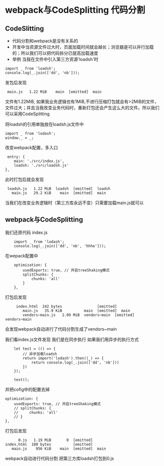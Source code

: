 # webpack与CodeSplitting 代码分割
## CodeSlitting
- 代码分割和webpack是没有关系的
- 开发中当资源文件过大时，页面加载时间就会越长；浏览器是可以并行加载的；所以我们可以把代码拆分已提高加载速度
- 举例 当我在文件中引入第三方资源'loadsh'时 
```
import _ from 'loadsh';
console.log(_.join(['dd', 'nb']));
```
发包后发现
```
 main.js   1.22 MiB    main  [emitted]  main

```
文件有1.22MiB, 如果我业务逻辑也有1MiB,不进行压缩打包就会有>2MiB的文件，文件过大；并且当我改变业务代码时，重新打包还会产生这么大的文件。所以我们可以采用CodeSplitting

将loadsh的引用单独放在loadsh.js文件中
```
import _ from 'lodash';
window._ = _;
```

改变webpack配置，多入口
```
 entry: {
    main: './src/index.js',
    loadsh: './src/loadsh.js'
},
```
此时打包后就会发现
```
 loadsh.js   1.22 MiB  loadsh  [emitted]  loadsh
   main.js   29.2 KiB    main  [emitted]  main
```
当我们在改变业务逻辑时（第三方库永远不变）只需要加载main.js就可以

## webpack与CodeSplitting

我们还原代码 index.js
```
    import _ from 'lodash';
    console.log(_.join(['dd', 'nb', 'hhhe']));
```
在wepack配置中
```
    optimization: {
        usedExports: true, // 开启treeShaking模式
        splitChunks: {
            chunks: 'all'
        }
    },
```

打包后发现
```
     index.html  242 bytes                [emitted]
        main.js   35.9 KiB          main  [emitted]  main
        vendors~main.js   2.09 MiB  vendors~main  [emitted]  vendors~main
```
会发现webpack自动进行了代码分割生成了vendors~main 

我们看index.js文件发现 我们是在同步执行
如果我们用异步的执行方式
```
    let test = (() => {
        // 异步加载loadsh
        return import('lodash').then((_) => {
            return console.log(_.join(['dd', 'nb'])) 
        })
    });

    test();
```
并把cofig中的配置去掉
```
optimization: {
    usedExports: true, // 开启treeShaking模式
    // splitChunks: {
    //     chunks: 'all'
    // }
},
```
打包后发现

```
      0.js   1.19 MiB       0  [emitted]
index.html  180 bytes          [emitted]
   main.js    956 KiB    main  [emitted]  main
```
webpack自动进行代码分割 把第三方库loadsh打包到0.js